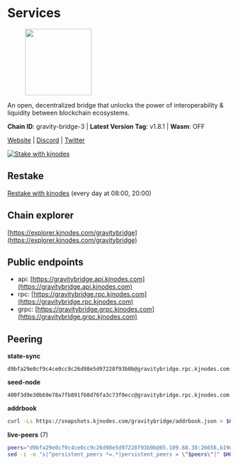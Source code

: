 # Services

<figure><img src="https://raw.githubusercontent.com/kj89/testnet_manuals/main/pingpub/logos/gravitybridge.png" width="150" alt=""><figcaption></figcaption></figure>

An open, decentralized bridge that unlocks the power of  interoperability & liquidity between blockchain ecosystems.

**Chain ID**: gravity-bridge-3 | **Latest Version Tag**: v1.8.1 | **Wasm**: OFF

[Website](https://www.gravitybridge.net) | [Discord](https://discord.gg/ARV8dTSjAk) | [Twitter](https://twitter.com/gravity_bridge)

[![Stake with kjnodes](https://i.ibb.co/cr44Q8j/button-stake-with-kjnodes.png)](https://restake.app/gravitybridge/gravityvaloper1nw3uavthnjwsgrrjzav2wdg9m0pw7k4fc7hvlz)

## Restake

[Restake with kjnodes](https://restake.app/gravitybridge/gravityvaloper1nw3uavthnjwsgrrjzav2wdg9m0pw7k4fc7hvlz) (every day at 08:00, 20:00)
## Chain explorer
[https://explorer.kjnodes.com/gravitybridge](https://explorer.kjnodes.com/gravitybridge)

## Public endpoints

* api: [https://gravitybridge.api.kjnodes.com](https://gravitybridge.api.kjnodes.com)
* rpc: [https://gravitybridge.rpc.kjnodes.com](https://gravitybridge.rpc.kjnodes.com)
* grpc: [https://gravitybridge.grpc.kjnodes.com](https://gravitybridge.grpc.kjnodes.com)

## Peering

**state-sync**

```text
d9bfa29e0cf9c4ce0cc9c26d98e5d97228f93b0b@gravitybridge.rpc.kjnodes.com:26656
```

**seed-node**

```text
400f3d9e30b69e78a7fb891f60d76fa3c73f0ecc@gravitybridge.rpc.kjnodes.com:26659
```

**addrbook**
```bash
curl -Ls https://snapshots.kjnodes.com/gravitybridge/addrbook.json > $HOME/.gravity/config/addrbook.json
```

**live-peers** (7)
```bash
peers="d9bfa29e0cf9c4ce0cc9c26d98e5d97228f93b0b@65.109.88.38:26656,b19d431eeaf02ffb3d0a633ae936894c4c0353c7@173.249.41.78:26656,4bebde6a1b2907bd3cc167d2802b909770cbfda1@137.184.197.230:26656,46374f308b7cbf6a8d8242bad8666760b433cb9d@62.171.164.145:26656,c57dcf8e3af80236059194c86a6f81c1735903d6@162.19.89.8:10256,3a6315842c5121087b9a3bef769d20ab64e21091@46.8.220.127:26656,811817c6ddc112ed37f7cd71c6bbae186f1e8239@135.125.188.17:34095"
sed -i -e "s|^persistent_peers *=.*|persistent_peers = \"$peers\"|" $HOME/.gravity/config/config.toml
```
